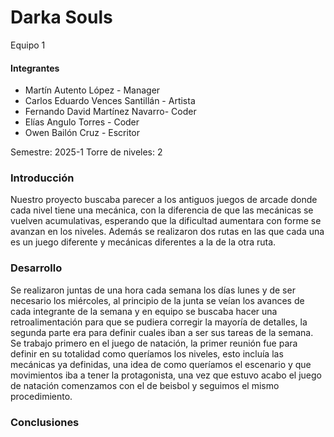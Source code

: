 # Darka Souls

Equipo 1

#### Integrantes
* Martín Autento López - Manager
* Carlos Eduardo Vences Santillán - Artista
* Fernando David Martínez Navarro- Coder
* Elías Angulo Torres - Coder
* Owen Bailón Cruz - Escritor

Semestre: 2025-1
Torre de niveles: 2

### Introducción
Nuestro proyecto buscaba parecer a los antiguos juegos de arcade donde cada nivel tiene una mecánica, con la diferencia de que las mecánicas se vuelven acumulativas, esperando que la dificultad aumentara con forme se avanzan en los niveles. Además se realizaron dos rutas en las que cada una es un juego diferente y mecánicas diferentes a la de la otra ruta.

### Desarrollo
Se realizaron juntas de una hora cada semana los días lunes y de ser necesario los miércoles, al principio de la junta se veían los avances de cada integrante de la semana y en equipo se buscaba hacer una retroalimentación para que se pudiera corregir la mayoría de detalles, la segunda parte era para definir cuales iban a ser sus tareas de la semana.
Se trabajo primero en el juego de natación, la primer reunión fue para definir en su totalidad como queríamos los niveles, esto incluía las mecánicas ya definidas, una idea de como queríamos el escenario y que movimientos iba a tener la protagonista, una vez que estuvo acabo el juego de natación comenzamos con el de beisbol y seguimos el mismo procedimiento.

### Conclusiones 
